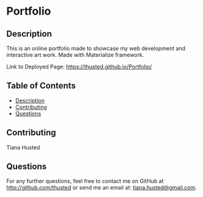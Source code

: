 # Portfolio

## Description
This is an online portfolio made to showcase my web development and interactive art work. Made with Materialize framework.

Link to Deployed Page: https://thusted.github.io/Portfolio/

## Table of Contents
* [Description](#Description)
* [Contributing](#Contributing)
* [Questions](#Questions)


## Contributing
Tiana Husted

## Questions
For any further questions, feel free to contact me on GitHub at http://github.com/thusted or send me an email at: tiana.husted@gmail.com.
